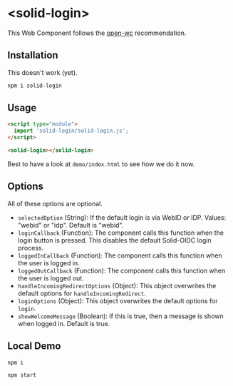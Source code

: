 # \<solid-login>

This Web Component follows the [open-wc](https://github.com/open-wc/open-wc) recommendation.

## Installation

This doesn't work (yet).

```bash
npm i solid-login
```

## Usage

```html
<script type="module">
  import 'solid-login/solid-login.js';
</script>

<solid-login></solid-login>
```

Best to have a look at `demo/index.html` to see how we do it now.

## Options

All of these options are optional.

- `selectedOption` (String): If the default login is via WebID or IDP. Values: "webid" or "idp". Default is "webid".
- `loginCallback` (Function): The component calls this function when the login button is pressed. 
This disables the default Solid-OIDC login process.
- `loggedInCallback` (Function): The component calls this function when the user is logged in.
- `loggedOutCallback` (Function): The component calls this function when the user is logged out.
- `handleIncomingRedirectOptions` (Object): This object overwrites the default options for `handleIncomingRedirect`.
- `loginOptions` (Object): This object overwrites the default options for `login`. 
- `showWelcomeMessage` (Boolean): If this is true, then a message is shown when logged in. Default is true.

## Local Demo

```bash
npm i
```

```bash
npm start
```
